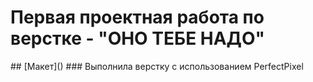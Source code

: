 <h1>Первая проектная работа по верстке - "ОНО ТЕБЕ НАДО"</h1>
## [Макет](<https://www.figma.com/file/8KwhMpv8qnDocX4NVFQBpn/Оно-тебе-надо?type=design&node-id=0-1&mode=design&t=IU6JeGnqE1yf7F4j-0>)
### Выполнила верстку с использованием PerfectPixel
